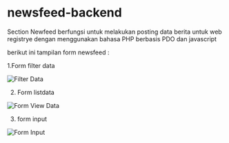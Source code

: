 # newsfeed-backend
Section Newfeed berfungsi untuk melakukan posting data berita untuk web registrye dengan menggunakan bahasa PHP berbasis PDO dan javascript

berikut ini tampilan form newsfeed :

1.Form filter data

![Filter Data](https://user-images.githubusercontent.com/35595156/151105441-4003d148-ace4-472f-9ee4-70dc4c07d240.PNG)


2. Form listdata

![Form View Data](https://user-images.githubusercontent.com/35595156/151105457-56a3f45f-102e-49a2-95c7-a6b4bd519132.PNG)

 
3. form input

![Form Input](https://user-images.githubusercontent.com/35595156/151105472-126844c7-8a8c-492e-ae8c-e2597d0d6aed.PNG)


